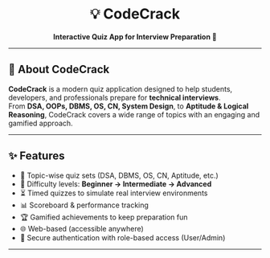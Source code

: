 <h1 align="center">💡 CodeCrack</h1>
<p align="center">
  <b>Interactive Quiz App for Interview Preparation 🚀</b>
</p>

---

## 📌 About CodeCrack

**CodeCrack** is a modern quiz application designed to help students, developers, and professionals prepare for **technical interviews**.  
From **DSA, OOPs, DBMS, OS, CN, System Design**, to **Aptitude & Logical Reasoning**, CodeCrack covers a wide range of topics with an engaging and gamified approach.  

---

## ✨ Features

- 🎯 Topic-wise quiz sets (DSA, DBMS, OS, CN, Aptitude, etc.)  
- 🧠 Difficulty levels: **Beginner → Intermediate → Advanced**  
- ⏳ Timed quizzes to simulate real interview environments  
- 📊 Scoreboard & performance tracking  
- 🏆 Gamified achievements to keep preparation fun  
- 🌐 Web-based (accessible anywhere)  
- 🔑 Secure authentication with role-based access (User/Admin)  

---
